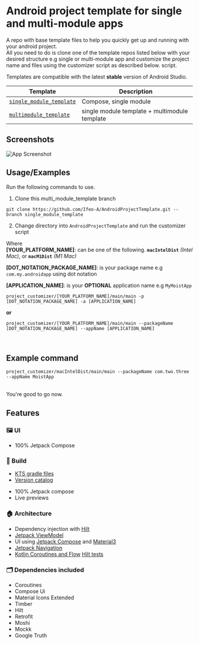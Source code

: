 # Android project template for single and multi-module apps

A repo with base template files to help you quickly get up and running with your android
project. <br>
All you need to do is clone one of the template repos listed below with your desired structure e.g
single or multi-module app and customize the project name and files using the customizer script as described below.
script. <br>

Templates are compatible with the latest **stable** version of Android Studio.

| Template                                                                                                 | Description                                   |
|----------------------------------------------------------------------------------------------------------|-----------------------------------------------|
| [`single_module_template`](https://github.com/Ifeo-A/AndroidProjectTemplate/tree/single_module_template) | Compose, single module                        |
| [`multimodule_template`](https://github.com/Ifeo-A/AndroidProjectTemplate/tree/multi_module_template)    | single module template + multimodule template |

## Screenshots

![App Screenshot](https://via.placeholder.com/468x300?text=App+Screenshot+Here)

## Usage/Examples

Run the following commands to use.

1. Clone this multi_module_template branch <br>

```
git clone https://github.com/Ifeo-A/AndroidProjectTemplate.git --branch single_module_template
```

2. Change directory into `AndroidProjectTemplate` and run the customizer script <br>

Where <br>
**[YOUR_PLATFORM_NAME]**: can be one of the following. **`macIntelDist`** *(Intel Mac)*, or **`macM1Dist`** *(M1 Mac)* <br>

**[DOT_NOTATION_PACKAGE_NAME]**: is your package name e.g `com.my.androidapp` using dot notation <br>

**[APPLICATION_NAME]**: is your **OPTIONAL** application name e.g `MyMoistApp`

```
project_customizer/[YOUR_PLATFORM_NAME]/main/main -p [DOT_NOTATION_PACKAGE_NAME] -a [APPLICATION_NAME]
```
**or**
```
project_customizer/[YOUR_PLATFORM_NAME]/main/main --packageName [DOT_NOTATION_PACKAGE_NAME] --appName [APPLICATION_NAME]
```

<br>

## Example command <br>
```
project_customizer/macIntelDist/main/main --packageName com.two.three --appName MoistApp
```

<br>
You're good to go now.

## Features

### 🖼️ UI

* 100% Jetpack Compose

### 🧱 Build

* [KTS gradle files](https://docs.gradle.org/current/userguide/kotlin_dsl.html)
* [Version catalog](https://docs.gradle.org/current/userguide/platforms.html)

- 100% Jetpack compose
- Live previews

### 🏠 Architecture

* Dependency injection
  with [Hilt](https://developer.android.com/training/dependency-injection/hilt-android)
* [Jetpack ViewModel](https://developer.android.com/topic/libraries/architecture/viewmodel)
* UI using [Jetpack Compose](https://developer.android.com/jetpack/compose) and
  [Material3](https://developer.android.com/jetpack/androidx/releases/compose-material3)
* [Jetpack Navigation](https://developer.android.com/jetpack/compose/navigation)
* [Kotlin Coroutines and Flow](https://developer.android.com/kotlin/coroutines)
  [Hilt tests](https://developer.android.com/training/dependency-injection/hilt-testing)

### 🗂 Dependencies included

* Coroutines
* Compose Ui
* Material Icons Extended
* Timber
* Hilt
* Retrofit
* Moshi
* Mockk
* Google Truth


